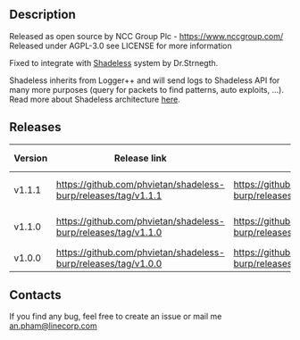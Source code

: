 Description
----

Released as open source by NCC Group Plc - https://www.nccgroup.com/  
Released under AGPL-3.0 see LICENSE for more information  

Fixed to integrate with [Shadeless](https://github.com/phvietan/shadeless) system by Dr.Strnegth.

Shadeless inherits from Logger++ and will send logs to Shadeless API for many more purposes (query for packets to find patterns, auto exploits, ...). Read more about Shadeless architecture [here](https://gist.github.com/phvietan/3f3507311436218b95dbbeee045daf9e).

Releases
----

| Version       | Release link |                                   Download link                                         |   Release Date  |
| ------------- |------------------------------|----------------------------------------------------------------------------------------| --------------|
| v1.1.1         |   https://github.com/phvietan/shadeless-burp/releases/tag/v1.1.1 | https://github.com/phvietan/shadeless-burp/releases/download/v1.1.1/shadeless.1.1.1.jar | 27 December 2022  |
| v1.1.0         |   https://github.com/phvietan/shadeless-burp/releases/tag/v1.1.0 | https://github.com/phvietan/shadeless-burp/releases/download/v1.1.0/shadeless.1.1.0.jar | 2 February 2022  |
| v1.0.0         |   https://github.com/phvietan/shadeless-burp/releases/tag/v1.0.0 | https://github.com/phvietan/shadeless-burp/releases/download/v1.0.0/shadeless.1.0.0.jar | 31 July 2021  |

Contacts
----
If you find any bug, feel free to create an issue or mail me an.pham@linecorp.com
